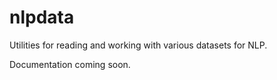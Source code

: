 # nlpdata
Utilities for reading and working with various datasets for NLP.

Documentation coming soon.
